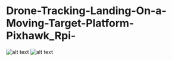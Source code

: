 # Drone-Tracking-Landing-On-a-Moving-Target-Platform-Pixhawk_Rpi-





![alt text](https://github.com/pranavpeddi1/Drone-Tracking-Landing-On-a-Moving-Target-Platform-Pixhawk_Rpi-/blob/main/Drone_Land_Part1_Giff.gif)
![alt text](https://github.com/pranavpeddi1/Drone-Tracking-Landing-On-a-Moving-Target-Platform-Pixhawk_Rpi-/blob/main/Drone_Land_Part2_Giff.gif)

